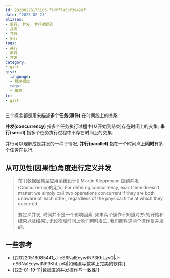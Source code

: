 ```yaml
---
id: 20230223173106_f7dff7a5cf39426f
date: "2023-02-23"
aliases:
- 串行, 并发, 并行的区别
- 并发
- 并行
- 串行
tags:
- 并行
- 串行
- 并发
category:
- gist
gist:
  language:
  - 程序概念
  tags:
  - 概念
tc:
- gist
---
```



三个概念都是用来描述**多个任务(事件)** 在时间线上的关系.

**并发(concurrency)** 指多个任务执行过程中(从开始到结束)存在时间上的交集;
**串行(serial)** 指多个任务执行过程中不存在时间上的交集.

并行可以理解成是并发的一种子情况, **并行(parallel)** 指在一个时间点上**同时**有多个任务在执行.

## 从可见性(因果性)角度进行定义并发

> 在 [[数据密集型应用系统设计]] Martin Kleppmann 提到并发(Concurrency)的定义:
> For defining concurrency, exact time doesn’t matter: we simply call two operations concurrent if they are both unaware of each other, regardless of the physical time at which they occurred.
>
> 要定义并发, 时间并不是一个影响因素: 如果两个操作不知道对方(的开始和结束以及结果), 无论物理时间上他们何时发生, 我们都称这两个操作是并发的.

## 一些参考

* [[20220518085441_J-eS6NaIEeywtNP3KhLzvQ|J-eS6NaIEeywtNP3KhLzvQ|如何编写数学上完美的软件]]
* [[22-01-19-11|数据库的并发操作与一致性]]
 